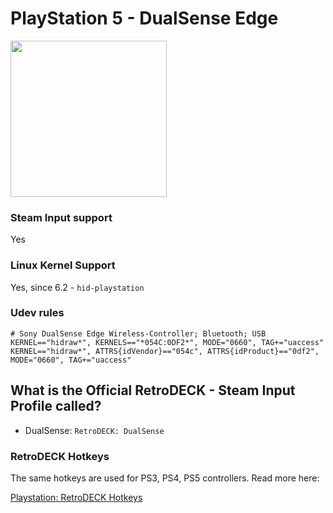 # PlayStation 5 - DualSense Edge

<img src="../../../wiki_images/controllers/ps5-dualsense-edge.png" width="250">

### Steam Input support
Yes

### Linux Kernel Support
Yes, since 6.2 - `hid-playstation`

### Udev rules

```
# Sony DualSense Edge Wireless-Controller; Bluetooth; USB
KERNEL=="hidraw*", KERNELS=="*054C:0DF2*", MODE="0660", TAG+="uaccess"
KERNEL=="hidraw*", ATTRS{idVendor}=="054c", ATTRS{idProduct}=="0df2", MODE="0660", TAG+="uaccess"
```

## What is the Official RetroDECK - Steam Input Profile called?

- DualSense: `RetroDECK: DualSense`

### RetroDECK Hotkeys

The same hotkeys are used for PS3, PS4, PS5 controllers. Read more here:

[Playstation: RetroDECK Hotkeys](playstation-hotkeys.md)
